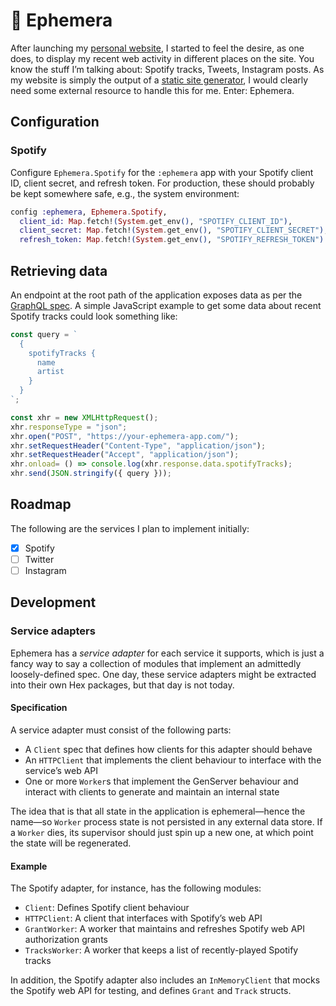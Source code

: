 # 🍃 Ephemera

After launching my [personal website](https://nick.scheurich.me/), I started to feel the desire,
as one does, to display my recent web activity in different places on the site. You know the stuff
I’m talking about: Spotify tracks, Tweets, Instagram posts. As my website is simply the output of a
[static site generator](http://gohugo.io/), I would clearly need some external resource to handle
this for me. Enter: Ephemera.

## Configuration

### Spotify

Configure `Ephemera.Spotify` for the `:ephemera` app with your Spotify client ID, client secret,
and refresh token. For production, these should probably be kept somewhere safe, e.g., the system
environment:

```elixir
config :ephemera, Ephemera.Spotify,
  client_id: Map.fetch!(System.get_env(), "SPOTIFY_CLIENT_ID"),
  client_secret: Map.fetch!(System.get_env(), "SPOTIFY_CLIENT_SECRET"),
  refresh_token: Map.fetch!(System.get_env(), "SPOTIFY_REFRESH_TOKEN")
```

## Retrieving data

An endpoint at the root path of the application exposes data as per the [GraphQL spec](http://facebook.github.io/graphql/October2016/).
A simple JavaScript example to get some data about recent Spotify tracks could look something like:

```JavaScript
const query = `
  {
    spotifyTracks {
      name
      artist
    }
  }
`;

const xhr = new XMLHttpRequest();
xhr.responseType = "json";
xhr.open("POST", "https://your-ephemera-app.com/");
xhr.setRequestHeader("Content-Type", "application/json");
xhr.setRequestHeader("Accept", "application/json");
xhr.onload= () => console.log(xhr.response.data.spotifyTracks);
xhr.send(JSON.stringify({ query }));
```

## Roadmap

The following are the services I plan to implement initially:

- [x] Spotify
- [ ] Twitter
- [ ] Instagram

## Development

### Service adapters

Ephemera has a *service adapter* for each service it supports, which is just a fancy way to say a
collection of modules that implement an admittedly loosely-defined spec. One day, these service adapters
might be extracted into their own Hex packages, but that day is not today.

#### Specification

A service adapter must consist of the following parts:

* A `Client` spec that defines how clients for this adapter should behave
* An `HTTPClient` that implements the client behaviour to interface with the service’s web API
* One or more `Worker`s that implement the GenServer behaviour and interact with clients to generate and maintain an internal state

The idea that is that all state in the application is ephemeral—hence the name—so `Worker` process state is
not persisted in any external data store. If a `Worker` dies, its supervisor should just spin up a new one, at
which point the state will be regenerated.

#### Example

The Spotify adapter, for instance, has the following modules:

- `Client`: Defines Spotify client behaviour
- `HTTPClient`: A client that interfaces with Spotify’s web API
- `GrantWorker`: A worker that maintains and refreshes Spotify web API authorization grants
- `TracksWorker`: A worker that keeps a list of recently-played Spotify tracks

In addition, the Spotify adapter also includes an `InMemoryClient` that mocks the Spotify web API
for testing, and defines `Grant` and `Track` structs.

